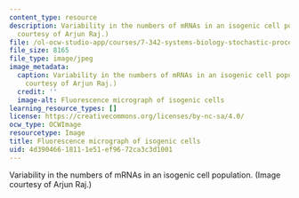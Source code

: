 ```yaml
---
content_type: resource
description: Variability in the numbers of mRNAs in an isogenic cell population. (Image
  courtesy of Arjun Raj.)
file: /ol-ocw-studio-app/courses/7-342-systems-biology-stochastic-processes-and-biological-robustness-fall-2008/4d39046618111e51ef9672ca3c3d1001_7-342f08-th.jpg
file_size: 8165
file_type: image/jpeg
image_metadata:
  caption: Variability in the numbers of mRNAs in an isogenic cell population. (Image
    courtesy of Arjun Raj.)
  credit: ''
  image-alt: Fluorescence micrograph of isogenic cells
learning_resource_types: []
license: https://creativecommons.org/licenses/by-nc-sa/4.0/
ocw_type: OCWImage
resourcetype: Image
title: Fluorescence micrograph of isogenic cells
uid: 4d390466-1811-1e51-ef96-72ca3c3d1001
---
```

Variability in the numbers of mRNAs in an isogenic cell population. (Image courtesy of Arjun Raj.)